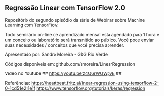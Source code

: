 ## Regressão Linear com TensorFlow 2.0

Repositório do segundo episódio da série de Webinar sobre Machine Learning com TensorFlow.

Todo seminário on-line de aprendizado mensal está agendado para 1 hora e um conceito ou laboratório será transmitido ao público. Você pode enviar suas necessidades / conceitos que você precisa aprender.

Apresentado por: Sandro Moreira - GDG Rio Verde

Códigos disponíveis em: github.com/smoreira/LinearRegression

Video no Youtube ## https://youtu.be/z4Q6rWUWpvE ##


Referências: 
https://heartbeat.fritz.ai/linear-regression-using-tensorflow-2-0-1cd51e211e1f
https://www.tensorflow.org/tutorials/keras/regression
